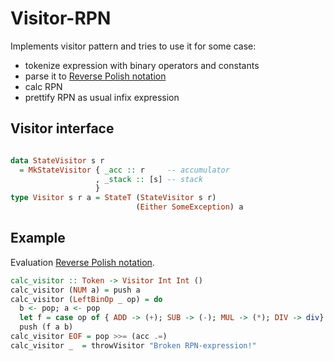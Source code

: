 # Visitor-RPN

Implements visitor pattern and tries to use it for some case:
- tokenize expression with binary operators and constants
- parse it to [Reverse Polish notation](https://en.wikipedia.org/wiki/Reverse_Polish_notation)
- calc RPN
- prettify RPN as usual infix expression

## Visitor interface

```haskell

data StateVisitor s r
  = MkStateVisitor { _acc :: r     -- accumulator
                   , _stack :: [s] -- stack
                   }
type Visitor s r a = StateT (StateVisitor s r)
                            (Either SomeException) a

```

## Example

Evaluation [Reverse Polish notation](https://en.wikipedia.org/wiki/Reverse_Polish_notation).

```haskell
calc_visitor :: Token -> Visitor Int Int ()
calc_visitor (NUM a) = push a
calc_visitor (LeftBinOp _ op) = do
  b <- pop; a <- pop
  let f = case op of { ADD -> (+); SUB -> (-); MUL -> (*); DIV -> div}
  push (f a b)
calc_visitor EOF = pop >>= (acc .=)
calc_visitor _  = throwVisitor "Broken RPN-expression!"
```
